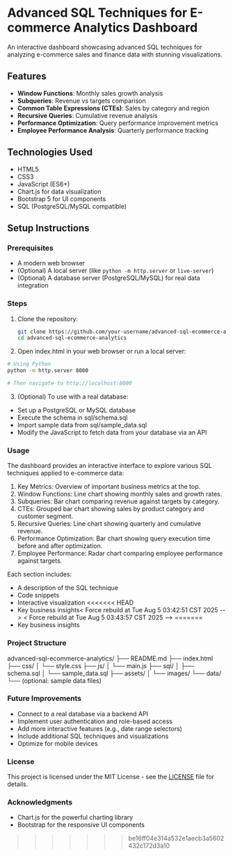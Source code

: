 # Advanced SQL Techniques for E-commerce Analytics Dashboard

An interactive dashboard showcasing advanced SQL techniques for analyzing e-commerce sales and finance data with stunning visualizations.

## Features

- **Window Functions**: Monthly sales growth analysis
- **Subqueries**: Revenue vs targets comparison
- **Common Table Expressions (CTEs)**: Sales by category and region
- **Recursive Queries**: Cumulative revenue analysis
- **Performance Optimization**: Query performance improvement metrics
- **Employee Performance Analysis**: Quarterly performance tracking

## Technologies Used

- HTML5
- CSS3
- JavaScript (ES6+)
- Chart.js for data visualization
- Bootstrap 5 for UI components
- SQL (PostgreSQL/MySQL compatible)

## Setup Instructions

### Prerequisites

- A modern web browser
- (Optional) A local server (like `python -m http.server` or `live-server`)
- (Optional) A database server (PostgreSQL/MySQL) for real data integration

### Steps

1. Clone the repository:
   ```bash
   git clone https://github.com/your-username/advanced-sql-ecommerce-analytics.git
   cd advanced-sql-ecommerce-analytics

2. Open index.html in your web browser or run a local server:
```bash
# Using Python
python -m http.server 8000

# Then navigate to http://localhost:8000
```

3. (Optional) To use with a real database:
- Set up a PostgreSQL or MySQL database
- Execute the schema in sql/schema.sql
- Import sample data from sql/sample_data.sql
- Modify the JavaScript to fetch data from your database via an API

### Usage
The dashboard provides an interactive interface to explore various SQL techniques applied to e-commerce data:

1. Key Metrics: Overview of important business metrics at the top.
2. Window Functions: Line chart showing monthly sales and growth rates.
3. Subqueries: Bar chart comparing revenue against targets by category.
4. CTEs: Grouped bar chart showing sales by product category and customer segment.
5. Recursive Queries: Line chart showing quarterly and cumulative revenue.
6. Performance Optimization: Bar chart showing query execution time before and after optimization.
7. Employee Performance: Radar chart comparing employee performance against targets.


Each section includes:

- A description of the SQL technique
- Code snippets
- Interactive visualization
<<<<<<< HEAD
- Key business insights< Force rebuild at Tue Aug  5 03:42:51 CST 2025 -->
< Force rebuild at Tue Aug  5 03:43:57 CST 2025 -->
=======
- Key business insights

### Project Structure
advanced-sql-ecommerce-analytics/
├── README.md
├── index.html
├── css/
│   └── style.css
├── js/
│   └── main.js
├── sql/
│   ├── schema.sql
│   └── sample_data.sql
├── assets/
│   └── images/
└── data/
    └── (optional: sample data files)

### Future Improvements
- Connect to a real database via a backend API
- Implement user authentication and role-based access
- Add more interactive features (e.g., date range selectors)
- Include additional SQL techniques and visualizations
- Optimize for mobile devices

### License
This project is licensed under the MIT License - see the [LICENSE](https://chat.z.ai/c/LICENSE) file for details.

### Acknowledgments
- Chart.js for the powerful charting library
- Bootstrap for the responsive UI components
>>>>>>> be16ff04e314a532e1aecb3a5602432c172d3a10
